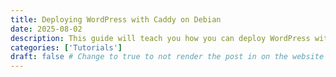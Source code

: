 ```yaml
---
title: Deploying WordPress with Caddy on Debian
date: 2025-08-02
description: This guide will teach you how you can deploy WordPress with Caddy on Debian Linux
categories: ['Tutorials']
draft: false # Change to true to not render the post in on the website
---
```



